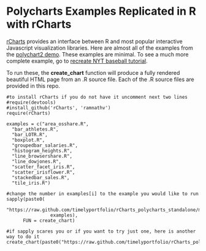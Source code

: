 # Polycharts Examples Replicated in R with rCharts

[rCharts](http://ramnathv.github.io/rCharts) provides an interface between R and most popular interactive Javascript visualization libraries.  Here are almost all of the examples from the [polychart2 demo](http://polychartjs.com/demo).  These examples are minimal.  To see a much more complete example, go to [recreate NYT baseball tutorial](http://ramnathv.github.io/rChartsNYT).

To run these, the **create_chart** function will produce a fully rendered beautiful HTML page from an .R source file.  Each of the .R source files are provided in this repo.  

```
#to install rCharts if you do not have it uncomment next two lines
#require(devtools)
#install_github('rCharts', 'ramnathv')
require(rCharts)

examples = c("area_osshare.R",      
  "bar_athletes.R",       
  "bar_LOTR.R",           
  "boxplot.R",            
  "groupedbar_salaries.R",
  "histogram_heights.R",  
  "line_browsershare.R",  
  "line_dowjones.R",      
  "scatter_facet_iris.R", 
  "scatter_irisflower.R", 
  "stackedbar_sales.R",   
  "tile_iris.R")          

#change the number in examples[i] to the example you would like to run
sapply(paste0(
               "https://raw.github.com/timelyportfolio/rCharts_polycharts_standalone/master/",
                examples),
      FUN = create_chart)
      
#if sapply scares you or if you want to try just one, here is another way to do it
create_chart(paste0("https://raw.github.com/timelyportfolio/rCharts_polycharts_standalone/master/",examples[1]))

```